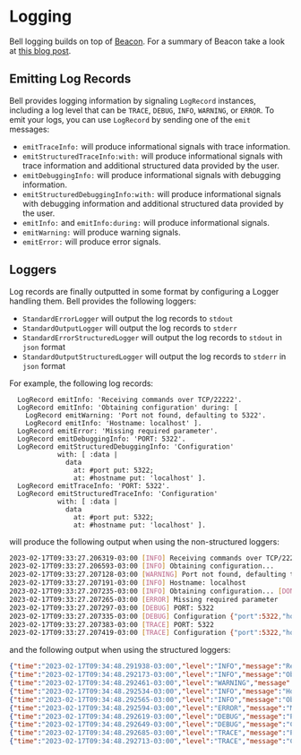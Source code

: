 # Logging

Bell logging builds on top of [Beacon](https://github.com/pharo-project/pharo-beacon).
For a summary of Beacon take a look at [this blog post](http://www.humane-assessment.com/blog/beacon).

## Emitting Log Records

Bell provides logging information by signaling `LogRecord` instances,
including a log level that can be `TRACE`, `DEBUG`, `INFO`, `WARNING`, or `ERROR`.
To emit your logs, you can use `LogRecord` by sending one of the
`emit` messages:

- `emitTraceInfo:` will produce informational signals with trace information.
- `emitStructuredTraceInfo:with:` will produce informational signals with
  trace information and additional structured data provided by the user.
- `emitDebuggingInfo:` will produce informational signals with debugging information.
- `emitStructuredDebuggingInfo:with:` will produce informational signals with
  debugging information and additional structured data provided by the user.
- `emitInfo:` and `emitInfo:during:` will produce informational signals.
- `emitWarning:` will produce warning signals.
- `emitError:` will produce error signals.

## Loggers

Log records are finally outputted in some format by configuring a Logger handling
them. Bell provides the following loggers:

- `StandardErrorLogger` will output the log records to `stdout`
- `StandardOutputLogger` will output the log records to `stderr`
- `StandardErrorStructuredLogger` will output the log records to `stdout` in
  `json` format
- `StandardOutputStructuredLogger` will output the log records to `stderr` in
  `json` format

For example, the following log records:

```smalltalk
  LogRecord emitInfo: 'Receiving commands over TCP/22222'.
  LogRecord emitInfo: 'Obtaining configuration' during: [
    LogRecord emitWarning: 'Port not found, defaulting to 5322'.
    LogRecord emitInfo: 'Hostname: localhost' ].
  LogRecord emitError: 'Missing required parameter'.
  LogRecord emitDebuggingInfo: 'PORT: 5322'.
  LogRecord emitStructuredDebuggingInfo: 'Configuration'
            with: [ :data |
              data
                at: #port put: 5322;
                at: #hostname put: 'localhost' ].
  LogRecord emitTraceInfo: 'PORT: 5322'.
  LogRecord emitStructuredTraceInfo: 'Configuration'
            with: [ :data |
              data
                at: #port put: 5322;
                at: #hostname put: 'localhost' ].
```

will produce the following output when using the non-structured loggers:

```bash
2023-02-17T09:33:27.206319-03:00 [INFO] Receiving commands over TCP/22222
2023-02-17T09:33:27.206593-03:00 [INFO] Obtaining configuration...
2023-02-17T09:33:27.207128-03:00 [WARNING] Port not found, defaulting to 5322
2023-02-17T09:33:27.207191-03:00 [INFO] Hostname: localhost
2023-02-17T09:33:27.207235-03:00 [INFO] Obtaining configuration... [DONE]
2023-02-17T09:33:27.207265-03:00 [ERROR] Missing required parameter
2023-02-17T09:33:27.207297-03:00 [DEBUG] PORT: 5322
2023-02-17T09:33:27.207335-03:00 [DEBUG] Configuration {"port":5322,"hostname":"localhost"}
2023-02-17T09:33:27.207383-03:00 [TRACE] PORT: 5322
2023-02-17T09:33:27.207419-03:00 [TRACE] Configuration {"port":5322,"hostname":"localhost"}
```

and the following output when using the structured loggers:

```json
{"time":"2023-02-17T09:34:48.291938-03:00","level":"INFO","message":"Receiving commands over TCP/22222","process":"Launchpad CLI"}
{"time":"2023-02-17T09:34:48.292173-03:00","level":"INFO","message":"Obtaining configuration...","process":"Launchpad CLI"}
{"time":"2023-02-17T09:34:48.292461-03:00","level":"WARNING","message":"Port not found, defaulting to 5322","process":"Launchpad CLI"}
{"time":"2023-02-17T09:34:48.292534-03:00","level":"INFO","message":"Hostname: localhost","process":"Launchpad CLI"}
{"time":"2023-02-17T09:34:48.292565-03:00","level":"INFO","message":"Obtaining configuration... [DONE]","process":"Launchpad CLI"}
{"time":"2023-02-17T09:34:48.292594-03:00","level":"ERROR","message":"Missing required parameter","process":"Launchpad CLI"}
{"time":"2023-02-17T09:34:48.292619-03:00","level":"DEBUG","message":"PORT: 5322","process":"Launchpad CLI"}
{"time":"2023-02-17T09:34:48.292649-03:00","level":"DEBUG","message":"Configuration","process":"Launchpad CLI","port":5322,"hostname":"localhost"}
{"time":"2023-02-17T09:34:48.292685-03:00","level":"TRACE","message":"PORT: 5322","process":"Launchpad CLI"}
{"time":"2023-02-17T09:34:48.292713-03:00","level":"TRACE","message":"Configuration","process":"Launchpad CLI","port":5322,"hostname":"localhost"}
```
